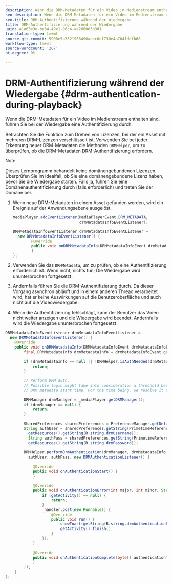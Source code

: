 ```yaml
---
description: Wenn die DRM-Metadaten für ein Video im Medienstream enthalten sind, führen Sie bei der Wiedergabe eine Authentifizierung durch.
seo-description: Wenn die DRM-Metadaten für ein Video im Medienstream enthalten sind, führen Sie bei der Wiedergabe eine Authentifizierung durch.
seo-title: DRM-Authentifizierung während der Wiedergabe
title: DRM-Authentifizierung während der Wiedergabe
uuid: a1a63e3e-be34-49e1-96c4-ae266003b3d1
translation-type: tm+mt
source-git-commit: 5908e5a3521966496aeec0ef730e4a704fddfb68
workflow-type: tm+mt
source-wordcount: '207'
ht-degree: 0%

---
```



# DRM-Authentifizierung während der Wiedergabe {#drm-authentication-during-playback}

Wenn die DRM-Metadaten für ein Video im Medienstream enthalten sind, führen Sie bei der Wiedergabe eine Authentifizierung durch.

Betrachten Sie die Funktion zum Drehen von Lizenzen, bei der ein Asset mit mehreren DRM-Lizenzen verschlüsselt ist. Verwenden Sie bei jeder Erkennung neuer DRM-Metadaten die Methoden `DRMHelper`, um zu überprüfen, ob die DRM-Metadaten DRM-Authentifizierung erfordern.

>[!NOTE]
>
>Dieses Lernprogramm behandelt keine domänengebundenen Lizenzen. Überprüfen Sie im Idealfall, ob Sie eine domänengebundene Lizenz haben, bevor Sie die Wiedergabe starten. Falls ja, führen Sie eine Domänenauthentifizierung durch (falls erforderlich) und treten Sie der Domäne bei.

1. Wenn neue DRM-Metadaten in einem Asset gefunden werden, wird ein Ereignis auf der Anwendungsebene ausgelöst.

   ```java
   mediaPlayer.addEventListener(MediaPlayerEvent.DRM_METADATA,  
                                drmMetadataInfoEventListener); 
   
   DRMMetadataInfoEventListener drmMetadataInfoEventListener =  
     new DRMMetadataInfoEventListener() { 
           @Override 
           public void onDRMMetadataInfo(DRMMetadataInfoEvent drmMetadataInfoEvent) { 
           } 
   };
   ```

1. Verwenden Sie das `DRMMetadata`, um zu prüfen, ob eine Authentifizierung erforderlich ist. Wenn nicht, nichts tun; Die Wiedergabe wird ununterbrochen fortgesetzt.
1. Andernfalls führen Sie die DRM-Authentifizierung durch. Da dieser Vorgang asynchron abläuft und in einem anderen Thread verarbeitet wird, hat er keine Auswirkungen auf die Benutzeroberfläche und auch nicht auf die Videowiedergabe.
1. Wenn die Authentifizierung fehlschlägt, kann der Benutzer das Video nicht weiter anzeigen und die Wiedergabe wird beendet. Andernfalls wird die Wiedergabe ununterbrochen fortgesetzt.

```java
DRMMetadataInfoEventListener drmMetadataInfoEventListener =  
  new DRMMetadataInfoEventListener() { 
    @Override 
    public void onDRMMetadataInfo(DRMMetadataInfoEvent drmMetadataInfoEvent) { 
        final DRMMetadataInfo drmMetadataInfo = drmMetadataInfoEvent.getDRMMetadataInfo(); 
 
        if (drmMetadataInfo == null || !DRMHelper.isAuthNeeded(drmMetadataInfo.getDRMMetadata())) { 
            return; 
        } 
 
        // Perform DRM auth. 
        // Possible logic might take into consideration a threshold between the current player time and the 
        // DRM metadata start time. For the time being, we resolve it as soon as we receive the DRM metadata. 
 
        DRMManager drmManager = _mediaPlayer.getDRMManager(); 
        if (drmManager == null) { 
            return; 
        } 
 
        SharedPreferences sharedPreferences = PreferenceManager.getDefaultSharedPreferences(getActivity()); 
        String authUser = sharedPreferences.getString(PrimetimeReference.SETTINGS_DRM_USERNAME,  
          getResources().getString(R.string.drmUsername)); 
          String authPass = sharedPreferences.getString(PrimetimeReference.SETTINGS_DRM_PASSWORD,  
          getResources().getString(R.string.drmPassword)); 
 
        DRMHelper.performDrmAuthentication(drmManager, drmMetadataInfo.getDRMMetadata(),  
          authUser, authPass, new DRMAuthenticationListener() { 
 
            @Override 
            public void onAuthenticationStart() { 
            } 
 
            @Override 
            public void onAuthenticationError(int major, int minor, String erroString, String serverErrorURL) { 
                if (getActivity() == null) { 
                    return; 
                } 
                _handler.post(new Runnable() { 
                    @Override 
                    public void run() { 
                        showToast(getString(R.string.drmAuthenticationError)); 
                        getActivity().finish(); 
                    } 
                }); 
            } 
 
            @Override 
            public void onAuthenticationComplete(byte[] authenticationToken) { 
            } 
        }); 
    } 
};
```
